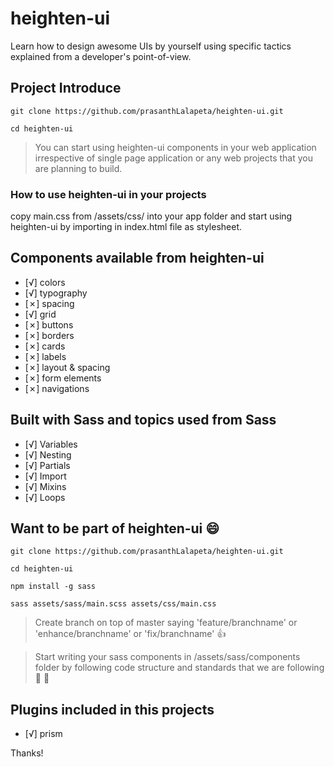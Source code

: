 # heighten-ui

Learn how to design awesome UIs by yourself using specific tactics explained from a developer's point-of-view.

## Project Introduce

```
git clone https://github.com/prasanthLalapeta/heighten-ui.git  

cd heighten-ui
```

>You can start using heighten-ui components in your web application irrespective of single page application or any web projects that you are planning to build.

### How to use heighten-ui in your projects

copy main.css from /assets/css/ into your app folder and start using heighten-ui by importing in index.html file as stylesheet.

## Components available from heighten-ui
- [√] colors
- [√] typography
- [✗] spacing
- [√] grid
- [✗] buttons
- [✗] borders
- [✗] cards
- [✗] labels
- [✗] layout & spacing
- [✗] form elements
- [✗] navigations

## Built with Sass and topics used from Sass

- [√] Variables
- [√] Nesting
- [√] Partials
- [√] Import
- [√] Mixins
- [√] Loops

## Want to be part of heighten-ui 😄

```
git clone https://github.com/prasanthLalapeta/heighten-ui.git  

cd heighten-ui

npm install -g sass

sass assets/sass/main.scss assets/css/main.css
```

>Create branch on top of master saying 'feature/branchname' or 'enhance/branchname' or 'fix/branchname' 👍

>Start writing your sass components in /assets/sass/components folder by following code structure and standards that we are following :raised_hands: :muscle:

## Plugins included in this projects

- [√] prism

Thanks!
